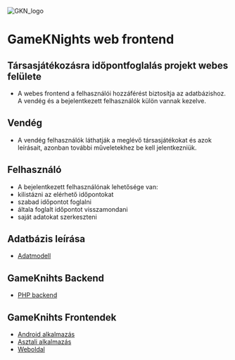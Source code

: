 
![GKN_logo](https://github.com/Abradave/boardGames_backend/blob/main/gkn_logo.png)

# GameKNights web frontend

## Társasjátékozásra időpontfoglalás projekt webes felülete

- A webes frontend a felhasználói hozzáférést biztosítja az adatbázishoz. A vendég és a bejelentkezett felhasználók külön vannak kezelve.

## Vendég

- A vendég felhasználók láthatják a meglévő társasjátékokat és azok leírásait, azonban további műveletekhez be kell jelentkezniük.

## Felhasználó

- A bejelentkezett felhasználónak lehetősége van:
- kilistázni az elérhető időpontokat
- szabad időpontot foglalni
- általa foglalt időpontot visszamondani
- saját adatokat szerkeszteni

## Adatbázis leírása

- [Adatmodell][def]

[def]: https://github.com/Abradave/boardGames_backend/wiki/Adatmodell

## GameKnihts Backend

- [PHP backend](https://github.com/Abradave/boardGames_backend)

## GameKnihts Frontendek

- [Android alkalmazás](https://github.com/Abradave/Boardgame_Project_Android)
- [Asztali alkalmazás](https://github.com/AriaBartha/GameKNights-desktop-application)
- [Weboldal](https://github.com/bfineodtfg/GameKNights-web-frontend-v2)
